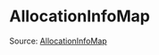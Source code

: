 # AllocationInfoMap

Source: [AllocationInfoMap](../../csrc/device_lower/pass/alias_memory.cpp#L624)
